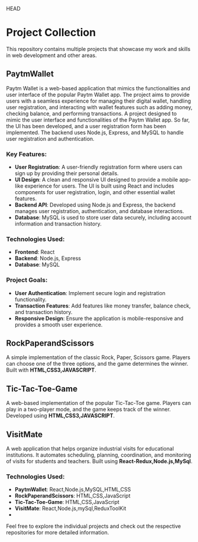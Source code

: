  HEAD
# Project Collection

This repository contains multiple projects that showcase my work and skills in web development and other areas.

## PaytmWallet

Paytm Wallet is a web-based application that mimics the functionalities and user interface of the popular Paytm Wallet app. The project aims to provide users with a seamless experience for managing their digital wallet, handling user registration, and interacting with wallet features such as adding money, checking balance, and performing transactions.
A project designed to mimic the user interface and functionalities of the Paytm Wallet app. So far, the UI has been developed, and a user registration form has been implemented. The backend uses Node.js, Express, and MySQL to handle user registration and authentication.


### Key Features:
- **User Registration**: A user-friendly registration form where users can sign up by providing their personal details.
- **UI Design**: A clean and responsive UI designed to provide a mobile app-like experience for users. The UI is built using React and includes components for user registration, login, and other essential wallet features.
- **Backend API**: Developed using Node.js and Express, the backend manages user registration, authentication, and database interactions.
- **Database**: MySQL is used to store user data securely, including account information and transaction history.

### Technologies Used:
- **Frontend**: React
- **Backend**: Node.js, Express
- **Database**: MySQL

### Project Goals:
- **User Authentication**: Implement secure login and registration functionality.
- **Transaction Features**: Add features like money transfer, balance check, and transaction history.
- **Responsive Design**: Ensure the application is mobile-responsive and provides a smooth user experience.

## RockPaperandScissors
A simple implementation of the classic Rock, Paper, Scissors game. Players can choose one of the three options, and the game determines the winner. Built with **HTML,CSS3,JAVASCRIPT**.

## Tic-Tac-Toe-Game
A web-based implementation of the popular Tic-Tac-Toe game. Players can play in a two-player mode, and the game keeps track of the winner. Developed using **HTML,CSS3,JAVASCRIPT**.

## VisitMate
A web application that helps organize industrial visits for educational institutions. It automates scheduling, planning, coordination, and monitoring of visits for students and teachers. Built using **React-Redux,Node.js,MySql**.

### Technologies Used:
- **PaytmWallet**: React,Node.js,MySQL,HTML,CSS
- **RockPaperandScissors**: HTML,CSS,JavaScript
- **Tic-Tac-Toe-Game**: HTML,CSS,JavaScript
- **VisitMate**: React,Node.js,mySql,ReduxToolKit
- 
Feel free to explore the individual projects and check out the respective repositories for more detailed information.


